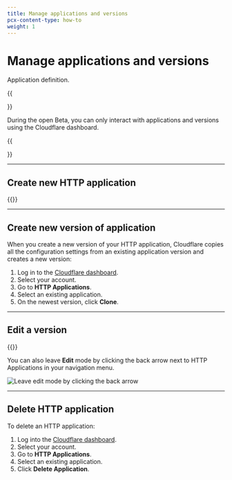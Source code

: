 ```yaml
---
title: Manage applications and versions
pcx-content-type: how-to
weight: 1
---
```


# Manage applications and versions

Application definition.

{{<Aside type="note">}}

During the open Beta, you can only interact with applications and versions using the Cloudflare dashboard.

{{</Aside>}}

---

## Create new HTTP application

{{<render file="_create-application.md">}}

---

## Create new version of application

When you create a new version of your HTTP application, Cloudflare copies all the configuration settings from an existing application version and creates a new version:

1. Log in to the [Cloudflare dashboard](https://dash.cloudflare.com/login).
2. Select your account.
3. Go to **HTTP Applications**.
4. Select an existing application.
5. On the newest version, click **Clone**.

---

## Edit a version

{{<render file="_edit-version.md">}}

You can also leave **Edit** mode by clicking the back arrow next to HTTP Applications in your navigation menu.

![Leave edit mode by clicking the back arrow](/http-applications/static/exit-edit-mode.png)

---

## Delete HTTP application

To delete an HTTP application:

1. Log into the [Cloudflare dashboard](https://dash.cloudflare.com/login).
2. Select your account.
3. Go to **HTTP Applications**.
4. Select an existing application.
5. Click **Delete Application**.